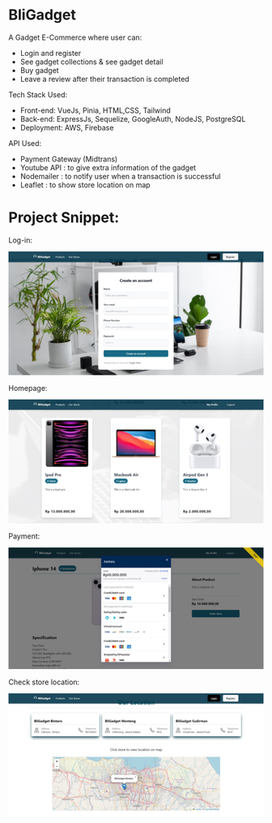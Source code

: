 # BliGadget

A Gadget E-Commerce where user can:

- Login and register
- See gadget collections & see gadget detail
- Buy gadget
- Leave a review after their transaction is completed

Tech Stack Used:

- Front-end: VueJs, Pinia, HTML,CSS, Tailwind
- Back-end: ExpressJs, Sequelize, GoogleAuth, NodeJS, PostgreSQL
- Deployment: AWS, Firebase

API Used:

- Payment Gateway (Midtrans)
- Youtube API : to give extra information of the gadget
- Nodemailer : to notify user when a transaction is successful
- Leaflet : to show store location on map

# Project Snippet:

Log-in:

![loginPage](screenshots/1.jpg)

Homepage:

![homePage](screenshots/2.jpg)

Payment:

![payment](screenshots/5.jpg)

Check store location:

![storelocation](screenshots/6.jpg)
